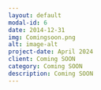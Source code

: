 ```yaml
---
layout: default
modal-id: 6
date: 2014-12-31
img: Comingsoon.png
alt: image-alt
project-date: April 2024
client: Coming SOON
category: Coming SOON
description: Coming SOON
---
```

